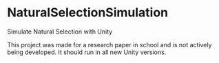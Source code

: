 # NaturalSelectionSimulation
Simulate Natural Selection with Unity

This project was made for a research paper in school and is not actively being developed. It should run in all new Unity versions.
